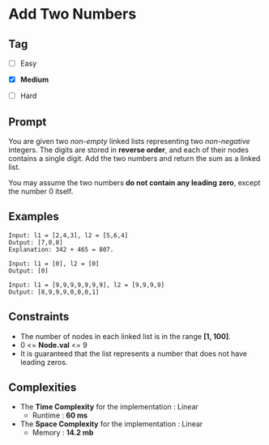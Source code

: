 # Add Two Numbers
## Tag
- [ ] Easy  
- [x] **Medium**  
- [ ] Hard
  

## Prompt
You are given two *non-empty* linked lists representing two *non-negative* integers. The digits are stored in **reverse order**, and each of their nodes contains a single digit. Add the two numbers and return the sum as a linked list.  
  
You may assume the two numbers **do not contain any leading zero**, except the number 0 itself.  
  
## Examples

```
Input: l1 = [2,4,3], l2 = [5,6,4]
Output: [7,0,8]
Explanation: 342 + 465 = 807.
```
```
Input: l1 = [0], l2 = [0]
Output: [0]
```
```
Input: l1 = [9,9,9,9,9,9,9], l2 = [9,9,9,9]
Output: [8,9,9,9,0,0,0,1]
```
  
## Constraints
* The number of nodes in each linked list is in the range **[1, 100]**.
* 0 <= **Node.val** <= 9
* It is guaranteed that the list represents a number that does not have leading zeros.
  
## Complexities
* The **Time Complexity** for the implementation : Linear
  * Runtime : **60 ms**  
* The **Space Complexity** for the implementation : Linear
  * Memory : **14.2 mb**